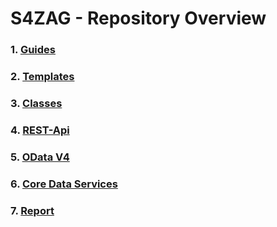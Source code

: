 # S4ZAG - Repository Overview

### 1. [Guides](https://github.com/avorio-dev/S4ZAG/blob/main/Guide/README.md)

### 2. [Templates](https://github.com/avorio-dev/S4ZAG/blob/main/Template/README.md)

### 3. [Classes](https://github.com/avorio-dev/S4ZAG/blob/main/ZAG_CLASS/README.md)

### 4. [REST-Api]()

### 5. [OData V4](https://github.com/avorio-dev/S4ZAG/blob/main/ZAG_ODATAV4/README.md)

### 6. [Core Data Services](https://github.com/avorio-dev/S4ZAG/blob/main/ZAG_CDS/README.md)

### 7. [Report](https://github.com/avorio-dev/S4ZAG/blob/main/ZAG_REPORT/README.md)